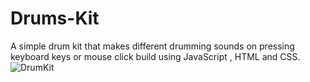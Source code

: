 # Drums-Kit
A simple drum kit that makes different drumming sounds on pressing keyboard keys or mouse click build using JavaScript , HTML and CSS.
![DrumKit](https://user-images.githubusercontent.com/84837582/119998756-a2d63100-bfee-11eb-9326-619afffc19b4.jpg)

